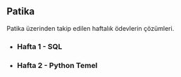## Patika

Patika üzerinden takip edilen haftalık ödevlerin çözümleri.

* ### Hafta 1 - SQL 

* ### Hafta 2 - Python Temel

